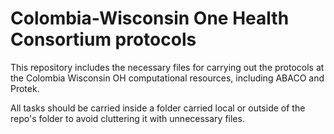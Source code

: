 # Colombia-Wisconsin One Health Consortium protocols 

This repository includes the necessary files for carrying out the protocols at the Colombia Wisconsin OH computational resources, including ABACO and Protek.

All tasks should be carried inside a folder carried local or outside of the repo's folder to avoid cluttering it with unnecessary files.

